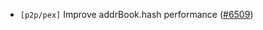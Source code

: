- `[p2p/pex]` Improve addrBook.hash performance
  ([\#6509](https://github.com/tendermint/tendermint/pull/6509))